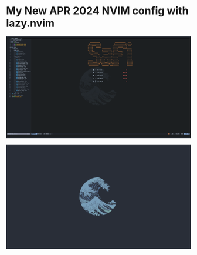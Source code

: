 # My New APR 2024 NVIM config with lazy.nvim

![nvim-config](./assets/Screenshot.png)

![background](./assets/background.png)
